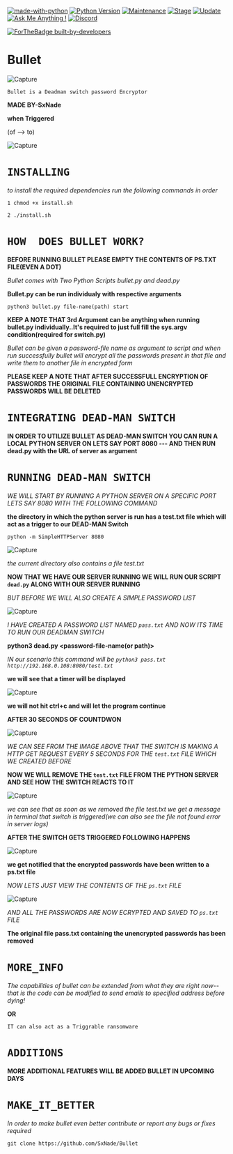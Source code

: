 [![made-with-python](https://img.shields.io/badge/Made%20with-Python-1f425f.svg)](https://www.python.org/)
[![Python Version](https://img.shields.io/badge/python-3.6+-green)](https://www.python.org)
[![Maintenance](https://img.shields.io/badge/Maintained%3F-yes-green.svg)](https://github.com/SxNade)
[![Stage](https://img.shields.io/badge/Release-Stable-brightgreen.svg)](https://github.com/SxNade/Thor)
[![Update](https://img.shields.io/badge/updated-today-brightgreen)](https://github.com/SxNade/Thor/commits/main)
[![Ask Me Anything !](https://img.shields.io/badge/Ask%20me-anything-1abc9c.svg)](https://github.com/SxNade)
[![Discord](https://img.shields.io/discord/591914197219016707.svg?label=&logo=discord&logoColor=ffffff&color=7389D8&labelColor=6A7EC2)](https://github.com/SxNade)

[![ForTheBadge built-by-developers](http://ForTheBadge.com/images/badges/built-by-developers.svg)](https://github.com/SxNade)

# Bullet

![Capture](https://cdn.dribbble.com/users/1206528/screenshots/3586609/third-scene-800x600_1.gif)

`Bullet is a Deadman switch password Encryptor`

**MADE BY-SxNade**

**when Triggered**

(of --> to)

![Capture](https://github.com/SxNade/Bullet/blob/main/bullet.gif)


# `INSTALLING`

*to install the required dependencies run the following commands in order*

`1 chmod +x install.sh`

`2 ./install.sh`

# `HOW  DOES BULLET WORK?`

**BEFORE RUNNING BULLET PLEASE EMPTY THE CONTENTS OF PS.TXT FILE(EVEN A DOT)**

*Bullet comes with Two Python Scripts bullet.py and dead.py*

**Bullet.py can be run individualy with respective arguments**

`python3 bullet.py file-name(path) start`

**KEEP A NOTE THAT 3rd Argument can be anything when running bullet.py individually..It's required to just full fill the sys.argv condition(required for switch.py)**

*Bullet can be given a password-file name as argument to script and when run successfully bullet will encrypt all the passwords present in that file and write them to another file  in encrypted form*

**PLEASE KEEP A NOTE THAT AFTER SUCCESSFULL ENCRYPTION OF PASSWORDS THE ORIGINAL FILE CONTAINING UNENCRYPTED PASSWORDS WILL BE DELETED**

# `INTEGRATING DEAD-MAN SWITCH`

**IN ORDER TO UTILIZE BULLET AS DEAD-MAN SWITCH YOU CAN RUN A LOCAL PYTHON SERVER ON LETS SAY PORT 8080 --- AND THEN RUN dead.py with the URL of server as argument**

# `RUNNING DEAD-MAN SWITCH`

*WE WILL START BY RUNNING A PYTHON SERVER ON A SPECIFIC PORT LETS SAY 8080 WITH THE FOLLOWING COMMAND*

**the directory in which the python server is run has a test.txt file which will act as a trigger to our DEAD-MAN Switch**


`python -m SimpleHTTPServer 8080`

![Capture](https://raw.githubusercontent.com/SxNade/Bullet/main/imgs/server.png)

*the current directory also contains a file test.txt*

**NOW THAT WE HAVE OUR SERVER RUNNING WE WILL RUN OUR SCRIPT `dead.py` ALONG WITH OUR SERVER RUNNING**

*BUT BEFORE WE WILL ALSO CREATE A SIMPLE PASSWORD LIST*

![Capture](https://raw.githubusercontent.com/SxNade/Bullet/main/imgs/pass_list.png)

*I HAVE CREATED A PASSWORD LIST NAMED `pass.txt` AND NOW ITS TIME TO RUN OUR DEADMAN SWITCH*


**python3 dead.py <password-file-name(or path)> <server-url>**
  
*IN our scenario this command will be `python3 pass.txt http://192.168.0.108:8080/test.txt`*

**we will see that a timer will be displayed**

![Capture](https://raw.githubusercontent.com/SxNade/Bullet/main/imgs/count.png)

**we will not hit ctrl+c and will let the program continue**

**AFTER 30 SECONDS OF COUNTDWON**

![Capture](https://raw.githubusercontent.com/SxNade/Bullet/main/imgs/requests.png)

*WE CAN SEE FROM THE IMAGE ABOVE THAT THE SWITCH IS MAKING A HTTP GET REQUEST EVERY 5 SECONDS FOR THE `test.txt` FILE WHICH WE CREATED BEFORE*

**NOW WE WILL REMOVE THE `test.txt` FILE FROM THE PYTHON SERVER AND SEE HOW THE SWITCH REACTS TO IT**

![Capture](https://raw.githubusercontent.com/SxNade/Bullet/main/imgs/triggered.png)

*we can see that as soon as we removed the file test.txt we get a message in terminal that switch is triggered(we can also see the file not found error in server logs)*

**AFTER THE SWITCH GETS TRIGGERED FOLLOWING HAPPENS**

![Capture](https://raw.githubusercontent.com/SxNade/Bullet/main/imgs/executed.png)

**we get notified that the encrypted passwords have been written to a ps.txt file**

*NOW LETS JUST VIEW THE CONTENTS OF THE `ps.txt` FILE*

![Capture](https://raw.githubusercontent.com/SxNade/Bullet/main/imgs/enc_ps.png)

*AND ALL THE PASSWORDS ARE NOW ECRYPTED AND SAVED TO `ps.txt` FILE*

**The original file pass.txt containing the unencrypted passwords has been removed**

# `MORE_INFO`

*The capabilities of bullet can be extended from what they are right now-- that is the code can be modified to send emails to specified address before dying!*

**OR**

`IT can also act as a Triggrable ransomware`

# `ADDITIONS`

**MORE ADDITIONAL FEATURES WILL BE ADDED BULLET IN UPCOMING DAYS**


# `MAKE_IT_BETTER`

*In order to make bullet even better contribute or report any bugs or fixes required*

`git clone https://github.com/SxNade/Bullet`

